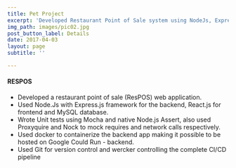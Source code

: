 ```yaml
---
title: Pet Project
excerpt: 'Developed Restaurant Point of Sale system using NodeJs, Express and ReactJs. '
img_path: images/pic02.jpg
post_button_label: Details
date: 2017-04-03
layout: page
subtitle: ''

---
```

#### **RESPOS**

* Developed a restaurant point of sale (​ResPOS​) web application. 
* Used Node.Js with Express.js framework for the backend, React.js for frontend and MySQL database. 
* Wrote Unit tests using Mocha and native Node.js Assert, also used Proxyquire and Nock to mock requires and network calls respectively.
* Used docker to containerize the backend app making it possible to be hosted on Google Could Run - backend. 
* Used Git for version control and wercker controlling the complete CI/CD pipeline